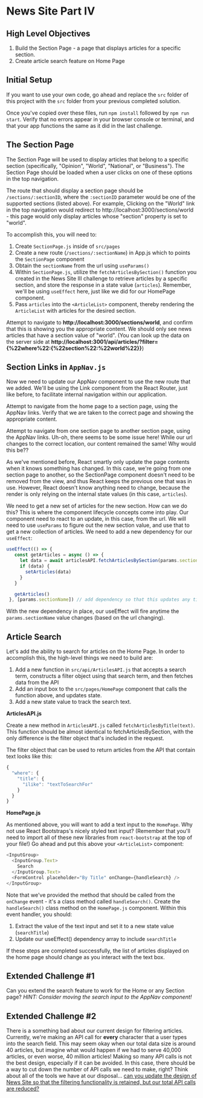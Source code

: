# News Site Part IV

## High Level Objectives
1. Build the Section Page - a page that displays articles for a specific section.
2. Create article search feature on Home Page

## Initial Setup
If you want to use your own code, go ahead and replace the `src` folder of this project with the `src` folder from your previous completed solution.

Once you've copied over these files, run `npm install` followed by `npm run start`. Verify that no errors appear in your browser console or terminal, and that your app functions the same as it did in the last challenge.

## The Section Page
The Section Page will be used to display articles that belong to a specific section (specifically, "Opinion", "World", "National",  or "Business").  The Section Page should be loaded when a user clicks on one of these options in the top navigation.

The route that should display a section page should be `/sections/:sectionID`, where the `:sectionID` parameter would be one of the supported sections (listed above). For example, Clicking on the "World" link in the top navigation would redirect to http://localhost:3000/sections/world - this page would only display articles whose "section" property is set to "world".

To accomplish this, you will need to:

1. Create `SectionPage.js` inside of `src/pages`
2. Create a new route (`/sections/:sectionName`) in App.js which to points the `SectionPage` component
3. Obtain the `sectionName` from the url using `useParams()`
4. Within `SectionPage.js`, utilize the `fetchArticlesBySection()` function you created in the News Site III challenge to retrieve articles by a specific section, and store the response in a state value (`articles`). Remember, we'll be using `useEffect` here, just like we did for our HomePage component. 
5. Pass `articles` into the `<ArticleList>` component, thereby rendering the `ArticleList` with articles for the desired section. 

Attempt to navigate to **http://localhost:3000/sections/world**, and confirm that this is showing you the appropriate content. We should only see news articles that have a section value of "world". (You can look up the data on the server side at **http://localhost:3001/api/articles/?filter={%22where%22:{%22section%22:%22world%22}}**)

## Section Links in `AppNav.js`
Now we need to update our AppNav component to use the new route that we added. We'll be using the Link component from the React Router, just like before, to facilitate internal navigation within our application. 

Attempt to navigate from the home page to a section page, using the AppNav links. Verify that we are taken to the correct page and showing the appropriate content.

Attempt to navigate from one section page to another section page, using the AppNav links. Uh-oh, there seems to be some issue here! While our url changes to the correct location, our content remained the same! Why would this be?? 

As we've mentioned before, React smartly only update the page contents when it knows something has changed. In this case, we're going from one section page to another, so the SectionPage component doesn't need to be removed from the view, and thus React keeps the previous one that was in use. However, React doesn't know anything need to change, because the render is only relying on the internal state values (in this case, `articles`). 

We need to get a new set of articles for the new section. How can we do this? This is where the component lifecycle concepts come into play. Our component need to react to an update, in this case, from the url. We will need to use `useParams` to figure out the new section value, and use that to get a new collection of articles. We need to add a new dependency for our `useEffect`:

```javascript
useEffect(() => {
   const getArticles = async () => {
     let data = await articlesAPI.fetchArticlesBySection(params.sectionName)
     if (data) {
       setArticles(data)
     }
   }

   getArticles()
 }, [params.sectionName]) // add dependency so that this updates any time the params.sectionID value changes
```

With the new dependency in place, our useEffect will fire anytime the `params.sectionName` value changes (based on the url changing).


## Article Search

Let's add the ability to search for articles on the Home Page.  In order to accomplish this, the high-level things we need to build are:

1. Add a new function in `src/api/ArticlesAPI.js` that accepts a search term, constructs a filter object using that search term, and then fetches data from the API
2. Add an input box to the `src/pages/HomePage` component that calls the function above, and updates state.
3. Add a new state value to track the search text. 

**ArticlesAPI.js**

Create a new method in `ArticlesAPI.js` called `fetchArticlesByTitle(text)`. This function should be almost identical to fetchArticlesBySection, with the only difference is the filter object that's included in the request.

The filter object that can be used to return articles from the API that contain text looks like this:

```javascript
{
  "where": {
    "title": {
      "ilike": "textToSearchFor"
    }
  }
}
```

**HomePage.js**

As mentioned above, you will want to add a text input to the `HomePage`.  Why not use React Bootstraps's nicely styled text input? (Remember that you'll need to import all of these new libraries from `react-bootstrap` at the top of your file!) Go ahead and put this above your `<ArticleList>` component:

```javascript
<InputGroup>
  <InputGroup.Text>
    Search
  </InputGroup.Text>
  <FormControl placeholder="By Title" onChange={handleSearch} />
</InputGroup>
```

Note that we've provided the method that should be called from the `onChange` event - it's a class method called `handleSearch()`. 
Create the `handleSearch()` class method on the `HomePage.js` component. Within this event handler, you should:
1. Extract the value of the text input and set it to a new state value (`searchTitle`)
2. Update our useEffect() dependency array to include `searchTitle`

If these steps are completed successfully, the list of articles displayed on the home page should change as you interact with the text box.

## Extended Challenge #1
Can you extend the search feature to work for the Home or any Section page? *HINT: Consider moving the search input to the AppNav component!*

## Extended Challenge #2
There is a something bad about our current design for filtering articles. Currently, we're making an API call for **every** character that a user types into the search field. This may seem okay when our total data size is around 40 articles, but imagine what would happen if we had to serve 40,000 articles, or even worse, 40 million articles! Making so many API calls is not the best design, especially if it can be avoided. In this case, there should be a way to cut down the number of API calls we need to make, right? Think about all of the tools we have at our disposal... <ins>can you update the design of News Site so that the filtering functionality is retained, but our total API calls are reduced?</ins>

